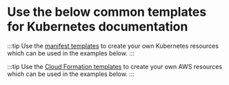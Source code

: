 # Use the below common templates for Kubernetes documentation

:::tip
Use the [manifest templates](https://github.com/anveshmuppeda/kubernetes/tree/main/docs/001-eks-guides/cloudformation) to create your own Kubernetes resources which can be used in the examples below.
:::

:::tip
Use the [Cloud Formation templates](https://github.com/anveshmuppeda/kubernetes/tree/main/docs/001-eks-guides/cloudformation) to create your own AWS resources which can be used in the examples below.
:::

